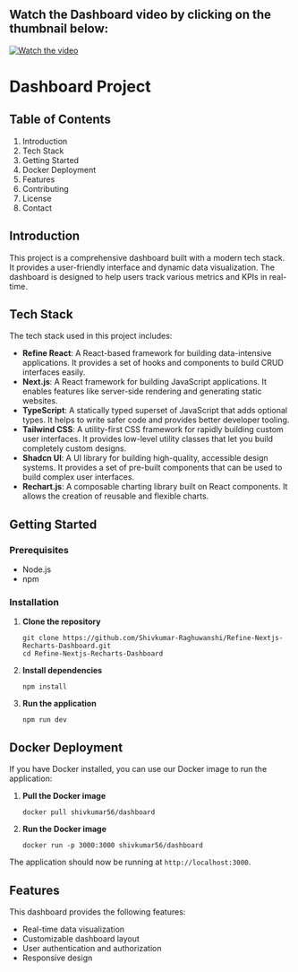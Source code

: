 ## Watch the Dashboard video by clicking on the thumbnail below:

[![Watch the video](https://img.youtube.com/vi/L3Lzc66BHzs/maxresdefault.jpg)](https://www.youtube.com/embed/L3Lzc66BHzs?si=dkO23ZTz9wdiKQwc)

# Dashboard Project

## Table of Contents

1. Introduction
2. Tech Stack
3. Getting Started
4. Docker Deployment
5. Features
6. Contributing
7. License
8. Contact

## Introduction

This project is a comprehensive dashboard built with a modern tech stack. It provides a user-friendly interface and dynamic data visualization. The dashboard is designed to help users track various metrics and KPIs in real-time.

## Tech Stack

The tech stack used in this project includes:

- **Refine React**: A React-based framework for building data-intensive applications. It provides a set of hooks and components to build CRUD interfaces easily.
- **Next.js**: A React framework for building JavaScript applications. It enables features like server-side rendering and generating static websites.
- **TypeScript**: A statically typed superset of JavaScript that adds optional types. It helps to write safer code and provides better developer tooling.
- **Tailwind CSS**: A utility-first CSS framework for rapidly building custom user interfaces. It provides low-level utility classes that let you build completely custom designs.
- **Shadcn UI**: A UI library for building high-quality, accessible design systems. It provides a set of pre-built components that can be used to build complex user interfaces.
- **Rechart.js**: A composable charting library built on React components. It allows the creation of reusable and flexible charts.

## Getting Started

### Prerequisites

- Node.js
- npm

### Installation

1. **Clone the repository**
    ```
    git clone https://github.com/Shivkumar-Raghuwanshi/Refine-Nextjs-Recharts-Dashboard.git
    cd Refine-Nextjs-Recharts-Dashboard
    ```

2. **Install dependencies**
    ```
    npm install
    ```

3. **Run the application**
    ```
    npm run dev
    ```

## Docker Deployment

If you have Docker installed, you can use our Docker image to run the application:

1. **Pull the Docker image**
    ```
    docker pull shivkumar56/dashboard
    ```

2. **Run the Docker image**
    ```
    docker run -p 3000:3000 shivkumar56/dashboard
    ```

The application should now be running at `http://localhost:3000`.

## Features

This dashboard provides the following features:

- Real-time data visualization
- Customizable dashboard layout
- User authentication and authorization
- Responsive design



